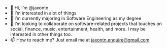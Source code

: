 - 👋 Hi, I’m @jaxontn
- 👀 I’m interested in alot of things
- 🌱 I’m currently majoring in Software Engineering as my degree
- 💞️ I’m looking to collaborate on software-related projects that touches on social, finance, music, entertainment, health, and more.
     I may be interested in other things too.
- 📫 How to reach me? Just email me at jaxontn.enquire@gmail.com

<!---
jaxontn/jaxontn is a ✨ special ✨ repository because its `README.md` (this file) appears on your GitHub profile.
You can click the Preview link to take a look at your changes.
--->
